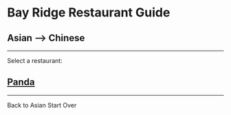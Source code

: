 # Bay Ridge Restaurant Guide
## Asian --> Chinese
---
Select a restaurant:
## [Panda](https://www.pandabrooklyn.com/)
---
Back to Asian
Start Over
